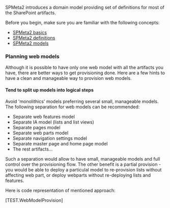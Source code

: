 ﻿<properties
	pageTitle="Web model"
    pageName="webmodel"
    parentPageId="spmeta2/models"
/>

SPMeta2 introduces a domain model providing set of definitions for most of the SharePoint artifacts.

Before you begin, make sure you are familiar with the following concepts:

* [SPMeta2 basics](http://docs.subpointsolutions.com/spmeta2/basics/)
* [SPMeta2 definitions](http://docs.subpointsolutions.com/spmeta2/definitions/)
* [SPMeta2 models](http://docs.subpointsolutions.com/spmeta2/models/)

### Planning web models

Although it is possible to have only one web model with all the artifacts you have, there are better ways to get provisioning done. Here are a few hints to have a clean and manageable way to provision web models.

#### Tend to split up models into logical steps

Avoid 'monolithics' models preferring several small, manageable models. The following separation for web models can be recommended:

* Separate web features model
* Separate IA model (lists and list views)
* Separate pages model
* Separate web parts model
* Separate navigation settings model
* Separate master page and home page model
* The rest artifacts…

Such a separation would allow to have small, manageable models and full control over the provisioning flow. The other benefit is a partial provision - you would be able to deploy a particulal model to re-provision lists without affecting web part, or deploy webparts without re-deploying lists and features.

Here is code representation of mentioned approach:

[TEST.WebModelProvision]